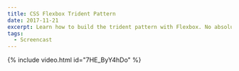 ```yaml
---
title: CSS Flexbox Trident Pattern
date: 2017-11-21
excerpt: Learn how to build the trident pattern with Flexbox. No absolute positioned elements or grid frameworks needed.
tags:
  - Screencast
---
```

{% include video.html id="7HE_ByY4hDo" %}

<!-- <div class="u-pull-right">
  {% include button.html
    modifier="u-sizeFull"
    url="https://www.youtube.com/channel/UC2jJoQlzvLPvnYfowAEVaOg"
    text="Subscribe on YouTube"
  %}
</div> -->
